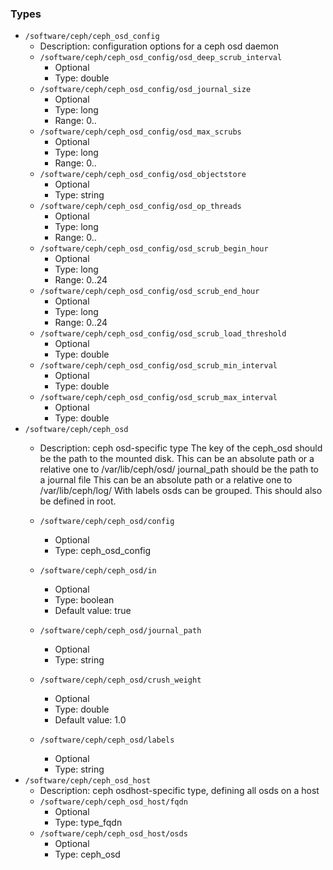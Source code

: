 
### Types

 - `/software/ceph/ceph_osd_config`
    - Description:  configuration options for a ceph osd daemon 
    - `/software/ceph/ceph_osd_config/osd_deep_scrub_interval`
        - Optional
        - Type: double
    - `/software/ceph/ceph_osd_config/osd_journal_size`
        - Optional
        - Type: long
        - Range: 0..
    - `/software/ceph/ceph_osd_config/osd_max_scrubs`
        - Optional
        - Type: long
        - Range: 0..
    - `/software/ceph/ceph_osd_config/osd_objectstore`
        - Optional
        - Type: string
    - `/software/ceph/ceph_osd_config/osd_op_threads`
        - Optional
        - Type: long
        - Range: 0..
    - `/software/ceph/ceph_osd_config/osd_scrub_begin_hour`
        - Optional
        - Type: long
        - Range: 0..24
    - `/software/ceph/ceph_osd_config/osd_scrub_end_hour`
        - Optional
        - Type: long
        - Range: 0..24
    - `/software/ceph/ceph_osd_config/osd_scrub_load_threshold`
        - Optional
        - Type: double
    - `/software/ceph/ceph_osd_config/osd_scrub_min_interval`
        - Optional
        - Type: double
    - `/software/ceph/ceph_osd_config/osd_scrub_max_interval`
        - Optional
        - Type: double
 - `/software/ceph/ceph_osd`
    - Description: 
ceph osd-specific type
The key of the ceph_osd should be the path to the mounted disk.
This can be an absolute path or a relative one to /var/lib/ceph/osd/
journal_path should be the path to a journal file
This can be an absolute path or a relative one to /var/lib/ceph/log/
With labels osds can be grouped. This should also be defined in root.

    - `/software/ceph/ceph_osd/config`
        - Optional
        - Type: ceph_osd_config
    - `/software/ceph/ceph_osd/in`
        - Optional
        - Type: boolean
        - Default value: true
    - `/software/ceph/ceph_osd/journal_path`
        - Optional
        - Type: string
    - `/software/ceph/ceph_osd/crush_weight`
        - Optional
        - Type: double
        - Default value: 1.0
    - `/software/ceph/ceph_osd/labels`
        - Optional
        - Type: string
 - `/software/ceph/ceph_osd_host`
    - Description:  ceph osdhost-specific type, defining all osds on a host 
    - `/software/ceph/ceph_osd_host/fqdn`
        - Optional
        - Type: type_fqdn
    - `/software/ceph/ceph_osd_host/osds`
        - Optional
        - Type: ceph_osd

